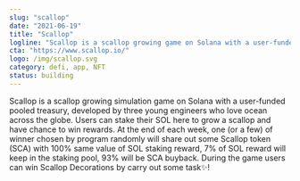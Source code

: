 ```yaml
---
slug: "scallop"
date: "2021-06-19"
title: "Scallop"
logline: "Scallop is a scallop growing game on Solana with a user-funded pooled treasury!"
cta: "https://www.scallop.io/"
logo: /img/scallop.svg
category: defi, app, NFT
status: building
---
```


Scallop is a scallop growing simulation game on Solana with a user-funded pooled treasury, developed by three young engineers who love ocean across the globe. Users can stake their SOL here to grow a scallop and have chance to win rewards. At the end of each week, one (or a few) of winner chosen by program randomly will share out some Scallop token (SCA) with 100% same value of SOL staking reward, 7% of SOL reward will keep in the staking pool, 93% will be SCA buyback. During the game users can win Scallop Decorations by carry out some task✨!
